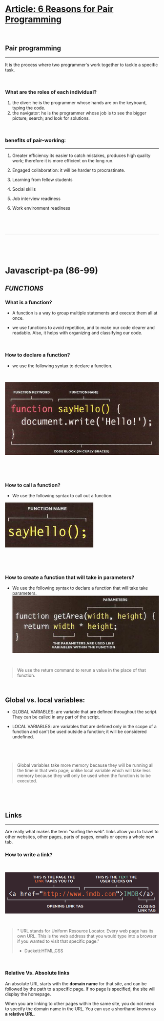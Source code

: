 # [Article: 6 Reasons for Pair Programming](https://www.codefellows.org/blog/6-reasons-for-pair-programming/)

<p>&nbsp;</p>

## Pair programming 
--- 
It is the process where two programmer's work together to tackle a specific task.
<p>&nbsp;</p>

### What are the roles of each individual?
1. the diver: he is the programmer whose hands are on the keyboard, typing the code.
2. the navigator: he is the programmer whose job is to see the bigger picture; search; and look for solutions.
<p>&nbsp;</p>

### benefits of pair-working:
---

1. Greater efficiency:its easier to catch mistakes, produces high quality work; therefore it is more efficient on the long run. 

2. Engaged collaboration: it will be harder to procrastinate.

3. Learning from fellow students

4. Social skills

5. Job interview readiness

6. Work environment readiness
<p>&nbsp;</p>
<p>&nbsp;</p>

---
<p>&nbsp;</p>
<p>&nbsp;</p>

# Javascript-pa (86-99)

## ***FUNCTIONS***

### What is a function?

- A function is a way to group multiple statements and execute them all at once.

- we use functions to avoid repetition, and to make our code clearer and readable. Also, it helps with organizing and classifying our code.
<p>&nbsp;</p>

### How to declare a function?

- we use the following syntax to declare a function.
<p>&nbsp;</p>

![to declare a function](/images/declaring_a_function.png)

<p>&nbsp;</p>
<p>&nbsp;</p>


### How to call a function?

- We use the following syntax to call out a function.

![calling a function](/images/calling_a_function.png)


<p>&nbsp;</p>
<p>&nbsp;</p>

### How to create a function that will take in parameters?

- We use the following syntax to declare  a function that will take take parameters.
![parameter function](/images/parameters.png)


<p>&nbsp;</p>


> We use the return command to rerun a value in the place of that function.

<p>&nbsp;</p>


## Global vs. local variables:

- GLOBAL VARIABLES: are variable that are defined throughout the script. They can be called in any part of the script.

- LOCAL VARIABLES: are variables that are defined only in the scope of a function and can't be used outside a function; it will be considered undefined.


<p>&nbsp;</p>
<p>&nbsp;</p>

> Global variables take more memory because they will be running all the time in that web page; unlike local variable which will take less memory because they will only be used when the function is to be executed.


<p>&nbsp;</p>
<p>&nbsp;</p>

## Links
---
Are really what makes the term "surfing the web". links allow you to travel to other websites, other pages, parts of pages, emails or opens a whole new tab.


### How to write a link?
<p>&nbsp;</p>

![HOW TO WRITE A LINK](/images/writeLINK.png)

<p>&nbsp;</p>

> " URL stands for Uniform Resource Locator. Every web page has its own URL. This is the web address that you would type into a browser if you wanted to visit that specific page." 
> - Duckett:HTML,CSS

<p>&nbsp;</p>

### Relative Vs. Absolute links

An absolute URL starts with the **domain name** for that site, and can be followed by the path
to a specific page. If no page is specified, the site will display the homepage.

When you are linking to other pages within the same site, you do not need to specify the domain name in the URL. You can use a shorthand known as **a relative URL**.